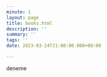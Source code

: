 ```yaml
---
minute: 1
layout: page
title: books.html
description: ''
summary: ''
tags: ''
date: 2023-03-24T21:00:00.000+00:00

---
```

deneme